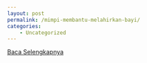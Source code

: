 ```yaml
---
layout: post
permalink: /mimpi-membantu-melahirkan-bayi/
categories:
    - Uncategorized
---
```


[Baca Selengkapnya](/07)